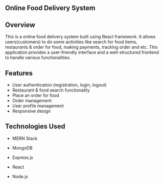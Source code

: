 ## Online Food Delivery System

## Overview

This is a online food delivery system built using React framework. It allows users(customers) to do some activities like search for food items, restaurants & order for food, making payments, tracking order and etc. This application provides a user-friendly interface and a well-structured frontend to handle various functionalities.

## Features

- User authentication (registration, login, logout)
- Restaurant & food search functionality
- Place an order for food
- Order management
- User profile management
- Responsive design

## Technologies Used

- MERN Stack

- MongoDB
- Express.js
- React
- Node.js
